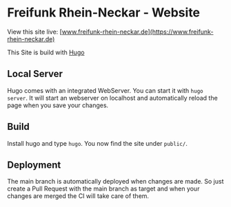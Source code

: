 # Freifunk Rhein-Neckar - Website

View this site live: [www.freifunk-rhein-neckar.de](https://www.freifunk-rhein-neckar.de)

This Site is build with [Hugo](https://gohugo.io/)

## Local Server

Hugo comes with an integrated WebServer. You can start it with `hugo server`. 
It will start an webserver on localhost and automatically reload the page when you save your changes.

## Build

Install hugo and type `hugo`. You now find the site under `public/`.

## Deployment

The main branch is automatically deployed when changes are made. 
So just create a Pull Request with the main branch as target and 
when your changes are merged the CI will take care of them.

